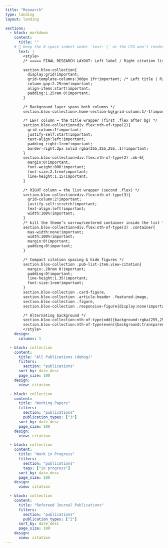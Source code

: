 ```yaml
---
title: "Research"
type: landing
layout: landing

sections:
  - block: markdown
    content:
      title: ""
    # 🔴 Keep the 8-space indent under `text: |` or the CSS won't render.
      text: |
        <style>
        /* ===== FINAL RESEARCH LAYOUT: Left label / Right citation list ===== */

        section.blox-collection{
          display:grid!important;
          grid-template-columns:300px 1fr!important; /* Left title | Right list */
          column-gap:2.25rem!important;
          align-items:start!important;
          padding:1.25rem 0!important;
        }

        /* Background layer spans both columns */
        section.blox-collection>.home-section-bg{grid-column:1/-1!important}

        /* LEFT column = the title wrapper (first .flex after bg) */
        section.blox-collection>div.flex:nth-of-type(2){
          grid-column:1!important;
          justify-self:start!important;
          text-align:left!important;
          padding-right:1rem!important;
          border-right:2px solid rgba(255,255,255,.1)!important;
        }
        section.blox-collection>div.flex:nth-of-type(2) .mb-6{
          margin:0!important;
          font-weight:800!important;
          font-size:2.1rem!important;
          line-height:1.15!important;
        }

        /* RIGHT column = the list wrapper (second .flex) */
        section.blox-collection>div.flex:nth-of-type(3){
          grid-column:2!important;
          justify-self:stretch!important;
          text-align:left!important;
          width:100%!important;
        }
        /* kill the theme’s narrow/centered container inside the list */
        section.blox-collection>div.flex:nth-of-type(3) .container{
          max-width:none!important;
          width:100%!important;
          margin:0!important;
          padding:0!important;
        }

        /* Compact citation spacing & hide figures */
        section.blox-collection .pub-list-item.view-citation{
          margin:.28rem 0!important;
          padding:0!important;
          line-height:1.35!important;
          font-size:1rem!important;
        }
        section.blox-collection .card-figure,
        section.blox-collection .article-header .featured-image,
        section.blox-collection .figure,
        section.blox-collection .responsive-figure{display:none!important}

        /* Alternating background */
        section.blox-collection:nth-of-type(odd){background:rgba(255,255,255,.03)!important}
        section.blox-collection:nth-of-type(even){background:transparent!important}
        </style>
    design:
      columns: 1

  - block: collection
    content:
      title: "All Publications (debug)"
      filters:
        section: "publications"
      sort_by: date_desc
      page_size: 100
    design:
      view: citation

  - block: collection
    content:
      title: "Working Papers"
      filters:
        section: "publications"
        publication_types: ["3"]
      sort_by: date_desc
      page_size: 100
    design:
      view: citation

  - block: collection
    content:
      title: "Work in Progress"
      filters:
        section: "publications"
        tags: ["in progress"]
      sort_by: date_desc
      page_size: 100
    design:
      view: citation

  - block: collection
    content:
      title: "Refereed Journal Publications"
      filters:
        section: "publications"
        publication_types: ["2"]
      sort_by: date_desc
      page_size: 100
    design:
      view: citation
---
```



